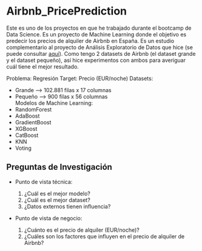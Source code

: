 # Airbnb_PricePrediction

Este es uno de los proyectos en que he trabajado durante el bootcamp de Data Science. Es un proyecto de Machine Learning donde el objetivo es predecir los precios de alquiler de Airbnb en España. Es un estudio complementario al proyecto de Análisis Exploratorio de Datos que hice (se puede consultar [aquí](https://github.com/secady/Analisis_Airbnb-vs-Inmobiliaria)). Como tengo 2 datasets de Airbnb (el dataset grande y el dataset pequeño), así hice experimentos con ambos para averiguar cuál tiene el mejor resultado.

Problema: Regresión
Target: Precio (EUR/noche)
Datasets:
- Grande --> 102.881 filas x 17 columnas
- Pequeño --> 900 filas x 56 columnas
<br>Modelos de Machine Learning:
- RandomForest
- AdaBoost
- GradientBoost
- XGBoost
- CatBoost
- KNN
- Voting

## Preguntas de Investigación
- Punto de vista técnica: 
  1. ¿Cuál es el mejor modelo?
  2. ¿Cuál es el mejor dataset?
  3. ¿Datos externos tienen influencia?

- Punto de vista de negocio:
  1. ¿Cuánto es el precio de alquiler (EUR/noche)?
  2. ¿Cuáles son los factores que influyen en el precio de alquiler de Airbnb?

